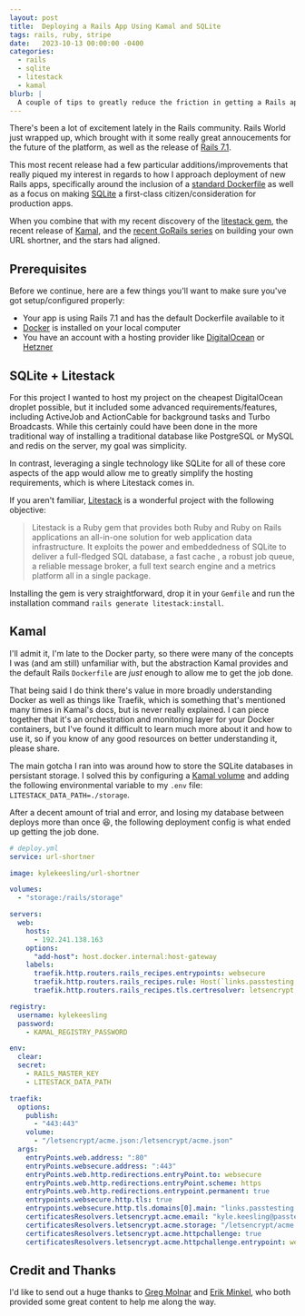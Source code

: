 ```yaml
---
layout: post
title:  Deploying a Rails App Using Kamal and SQLite
tags: rails, ruby, stripe
date:   2023-10-13 00:00:00 -0400
categories:
  - rails
  - sqlite
  - litestack
  - kamal
blurb: |
  A couple of tips to greatly reduce the friction in getting a Rails app deployed.
---
```


There's been a lot of excitement lately in the Rails community. Rails World just wrapped up, which
brought with it some really great annoucements for the future of the platform, as well as the release
of [Rails 7.1](https://rubyonrails.org/2023/10/5/Rails-7-1-0-has-been-released).

This most recent release had a few particular additions/improvements that really piqued my interest
in regards to how I approach deployment of new Rails apps, specifically around the inclusion of a
[standard Dockerfile](https://github.com/rails/rails/blob/main/railties/lib/rails/generators/rails/app/templates/Dockerfile.tt) as well as a focus on making [SQLite](https://www.sqlite.org/index.html) a
first-class citizen/consideration for production apps.

When you combine that with my recent discovery of the [litestack gem](https://github.com/oldmoe/litestack),
the recent release of [Kamal](https://kamal-deploy.org/),
and the [recent GoRails series](https://gorails.com/series/build-a-url-shortener-with-rails-7)
on building your own URL shortner, and the stars had aligned.

## Prerequisites
Before we continue, here are a few things you'll want to make sure you've got setup/configured properly:

- Your app is using Rails 7.1 and has the default Dockerfile available to it
- [Docker](https://www.docker.com/get-started/) is installed on your local computer
- You have an account with a hosting provider like [DigitalOcean](https://www.digitalocean.com/) or
[Hetzner](https://www.hetzner.com/)

## SQLite + Litestack

For this project I wanted to host my project on the cheapest DigitalOcean droplet possible,
but it included some advanced requirements/features, including ActiveJob and ActionCable for background tasks and Turbo Broadcasts. While this certainly could have been done in the more traditional way of installing a
traditional database like PostgreSQL or MySQL and redis on the server, my goal was simplicity.

In contrast, leveraging a single technology like SQLite for all of these core aspects of the app would
allow me to greatly simplify the hosting requirements, which is where Litestack comes in.

If you aren't familiar, [Litestack](https://github.com/oldmoe/litestack) is a wonderful project with the following objective:

> Litestack is a Ruby gem that provides both Ruby and Ruby on Rails applications an all-in-one solution for web application data infrastructure. It exploits the power and embeddedness of SQLite to deliver a full-fledged SQL database, a fast cache , a robust job queue, a reliable message broker, a full text search engine and a metrics platform all in a single package.

Installing the gem is very straightforward, drop it in your `Gemfile` and run the installation command
`rails generate litestack:install`.

## Kamal

I'll admit it, I'm late to the Docker party, so there were many of the concepts I was (and am still)
unfamiliar with, but the abstraction Kamal provides and the default Rails `Dockerfile` are _just_
enough to allow me to get the job done.

That being said I do think there's value in more broadly understanding Docker as well as things
like Traefik, which is something that's mentioned many times in Kamal's docs, but is never really
explained. I can piece together that it's an orchestration and monitoring layer for your Docker
containers, but I've found it difficult to learn much more about it and how to use it, so if you
know of any good resources on better understanding it, please share.

The main gotcha I ran into was around how to store the SQLite databases in persistant storage.
I solved this by configuring a [Kamal volume](https://kamal-deploy.org/docs/configuration#using-volumes)
and adding the following environmental variable to my `.env` file: `LITESTACK_DATA_PATH=./storage`.

After a decent amount of trial and error, and losing my database between deploys more than once 😆,
the following deployment config is what ended up getting the job done.

```yml
# deploy.yml
service: url-shortner

image: kylekeesling/url-shortner

volumes:
  - "storage:/rails/storage"

servers:
  web:
    hosts:
      - 192.241.138.163
    options:
      "add-host": host.docker.internal:host-gateway
    labels:
      traefik.http.routers.rails_recipes.entrypoints: websecure
      traefik.http.routers.rails_recipes.rule: Host(`links.passtesting.com`)
      traefik.http.routers.rails_recipes.tls.certresolver: letsencrypt

registry:
  username: kylekeesling
  password:
    - KAMAL_REGISTRY_PASSWORD

env:
  clear:
  secret:
    - RAILS_MASTER_KEY
    - LITESTACK_DATA_PATH

traefik:
  options:
    publish:
      - "443:443"
    volume:
      - "/letsencrypt/acme.json:/letsencrypt/acme.json"
  args:
    entryPoints.web.address: ":80"
    entryPoints.websecure.address: ":443"
    entryPoints.web.http.redirections.entryPoint.to: websecure
    entryPoints.web.http.redirections.entryPoint.scheme: https
    entryPoints.web.http.redirections.entrypoint.permanent: true
    entrypoints.websecure.http.tls: true
    entrypoints.websecure.http.tls.domains[0].main: "links.passtesting.com"
    certificatesResolvers.letsencrypt.acme.email: "kyle.keesling@passtesting.com"
    certificatesResolvers.letsencrypt.acme.storage: "/letsencrypt/acme.json"
    certificatesResolvers.letsencrypt.acme.httpchallenge: true
    certificatesResolvers.letsencrypt.acme.httpchallenge.entrypoint: web
```

## Credit and Thanks

I'd like to send out a huge thanks to [Greg Molnar](https://greg.molnar.io/blog/deploying-a-rails-app-with-kamal/) and [Erik Minkel](https://www.erikminkel.com/2023/09/29/using-kamal-to-host-multiple-apps-on-a-single-server/),
who both provided some great content to help me along the way.
